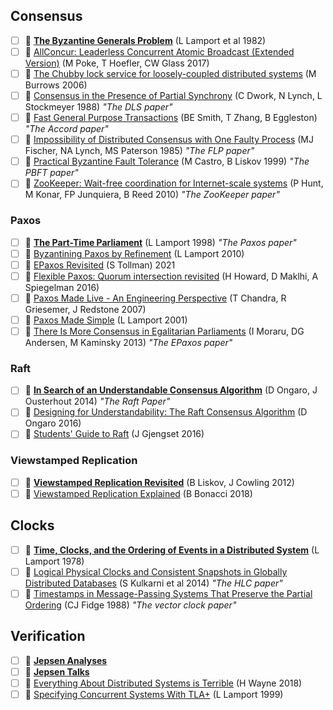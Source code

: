 
## Consensus

- [ ] 📄 [**The Byzantine Generals Problem**](https://www.microsoft.com/en-us/research/uploads/prod/2016/12/The-Byzantine-Generals-Problem.pdf) (L Lamport et al 1982)
- [ ] 📄 [AllConcur: Leaderless Concurrent Atomic Broadcast (Extended Version)](https://arxiv.org/pdf/1608.05866.pdf) (M Poke, T Hoefler, CW Glass 2017)
- [ ] 📄 [The Chubby lock service for loosely-coupled distributed systems](https://static.googleusercontent.com/media/research.google.com/en//archive/chubby-osdi06.pdf) (M Burrows 2006)
- [ ] 📄 [Consensus in the Presence of Partial Synchrony](https://groups.csail.mit.edu/tds/papers/Lynch/jacm88.pdf) (C Dwork, N Lynch, L Stockmeyer 1988) _"The DLS paper"_
- [ ] 📄 [Fast General Purpose Transactions](https://cwiki.apache.org/confluence/download/attachments/188744725/Accord.pdf) (BE Smith, T Zhang, B Eggleston) _"The Accord paper"_
- [ ] 📄 [Impossibility of Distributed Consensus with One Faulty Process](http://macs.citadel.edu/rudolphg/csci604/ImpossibilityofConsensus.pdf) (MJ Fischer, NA Lynch, MS Paterson 1985) _"The FLP paper"_
- [ ] 📄 [Practical Byzantine Fault Tolerance](http://pmg.csail.mit.edu/papers/osdi99.pdf) (M Castro, B Liskov 1999) _"The PBFT paper"_
- [ ] 📄 [ZooKeeper: Wait-free coordination for Internet-scale systems](http://static.usenix.org/event/usenix10/tech/full_papers/Hunt.pdf) (P Hunt, M Konar, FP Junquiera, B Reed 2010) _"The ZooKeeper paper"_

### Paxos

- [ ] 📄 [**The Part-Time Parliament**](https://lamport.azurewebsites.net/pubs/lamport-paxos.pdf) (L Lamport 1998) _"The Paxos paper"_
- [ ] 📄 [Byzantining Paxos by Refinement](https://lamport.azurewebsites.net/tla/byzsimple.pdf) (L Lamport 2010)
- [ ] 📄 [EPaxos Revisited](https://www.usenix.org/system/files/nsdi21-tollman.pdf) (S Tollman) 2021
- [ ] 📄 [Flexible Paxos: Quorum intersection revisited](https://arxiv.org/pdf/1608.06696.pdf) (H Howard, D Maklhi, A Spiegelman 2016)
- [ ] 📄 [Paxos Made Live - An Engineering Perspective](https://www.cs.utexas.edu/users/lorenzo/corsi/cs380d/papers/paper2-1.pdf) (T Chandra, R Griesemer, J Redstone 2007)
- [ ] 📄 [Paxos Made Simple](https://www.microsoft.com/en-us/research/uploads/prod/2016/12/paxos-simple-Copy.pdf) (L Lamport 2001)
- [ ] 📄 [There Is More Consensus in Egalitarian Parliaments](https://www.cs.cmu.edu/~dga/papers/epaxos-sosp2013.pdf) (I Moraru, DG Andersen, M Kaminsky 2013) _"The EPaxos paper"_

### Raft

- [ ] 📄 [**In Search of an Understandable Consensus Algorithm**](https://raft.github.io/raft.pdf) (D Ongaro, J Ousterhout 2014) _"The Raft Paper"_
- [ ] 🎥 [Designing for Understandability: The Raft Consensus Algorithm](https://www.youtube.com/watch?v=vYp4LYbnnW8) (D Ongaro 2016)
- [ ] 💬 [Students' Guide to Raft](https://thesquareplanet.com/blog/students-guide-to-raft/) (J Gjengset 2016)

### Viewstamped Replication

- [ ] 📄 [**Viewstamped Replication Revisited**](http://pmg.csail.mit.edu/papers/vr-revisited.pdf) (B Liskov, J Cowling 2012)
- [ ] 💬 [Viewstamped Replication Explained](http://blog.brunobonacci.com/2018/07/15/viewstamped-replication-explained/) (B Bonacci 2018)

## Clocks

- [ ] 📄 [**Time, Clocks, and the Ordering of Events in a Distributed System**](https://www.microsoft.com/en-us/research/uploads/prod/2016/12/Time-Clocks-and-the-Ordering-of-Events-in-a-Distributed-System.pdf) (L Lamport 1978)
- [ ] 📄 [Logical Physical Clocks and Consistent Snapshots in Globally Distributed Databases](https://cse.buffalo.edu/tech-reports/2014-04.pdf) (S Kulkarni et al 2014) _"The HLC paper"_
- [ ] 📄 [Timestamps in Message-Passing Systems That Preserve the Partial Ordering](http://fileadmin.cs.lth.se/cs/Personal/Amr_Ergawy/dist-algos-papers/4.pdf) (CJ Fidge 1988) _"The vector clock paper"_

## Verification

- [ ] 🔗 [**Jepsen Analyses**](https://jepsen.io/analyses)
- [ ] 🎥 [**Jepsen Talks**](https://jepsen.io/talks)
- [ ] 🎥 [Everything About Distributed Systems is Terrible](https://www.youtube.com/watch?v=tfnldxWlOhM) (H Wayne 2018)
- [ ] 📄 [Specifying Concurrent Systems With TLA+](https://www.microsoft.com/en-us/research/uploads/prod/2016/12/Specifying-Concurrent-Systems-with-TLA.pdf) (L Lamport 1999)
